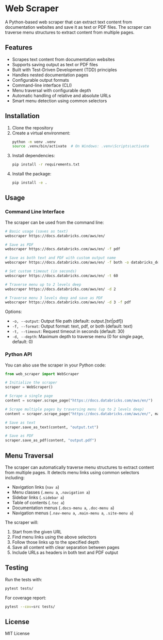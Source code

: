 # Web Scraper

A Python-based web scraper that can extract text content from documentation websites and save it as text or PDF files. The scraper can traverse menu structures to extract content from multiple pages.

## Features

- Scrapes text content from documentation websites
- Supports saving output as text or PDF files
- Built with Test-Driven Development (TDD) principles
- Handles nested documentation pages
- Configurable output formats
- Command-line interface (CLI)
- Menu traversal with configurable depth
- Automatic handling of relative and absolute URLs
- Smart menu detection using common selectors

## Installation

1. Clone the repository
2. Create a virtual environment:
   ```bash
   python -m venv .venv
   source .venv/bin/activate  # On Windows: .venv\Scripts\activate
   ```
3. Install dependencies:
   ```bash
   pip install -r requirements.txt
   ```
4. Install the package:
   ```bash
   pip install -e .
   ```

## Usage

### Command Line Interface

The scraper can be used from the command line:

```bash
# Basic usage (saves as text)
webscraper https://docs.databricks.com/aws/en/

# Save as PDF
webscraper https://docs.databricks.com/aws/en/ -f pdf

# Save as both text and PDF with custom output name
webscraper https://docs.databricks.com/aws/en/ -f both -o databricks_docs

# Set custom timeout (in seconds)
webscraper https://docs.databricks.com/aws/en/ -t 60

# Traverse menu up to 2 levels deep
webscraper https://docs.databricks.com/aws/en/ -d 2

# Traverse menu 3 levels deep and save as PDF
webscraper https://docs.databricks.com/aws/en/ -d 3 -f pdf
```

Options:
- `-o, --output`: Output file path (default: output.[txt|pdf])
- `-f, --format`: Output format: text, pdf, or both (default: text)
- `-t, --timeout`: Request timeout in seconds (default: 30)
- `-d, --depth`: Maximum depth to traverse menu (0 for single page, default: 0)

### Python API

You can also use the scraper in your Python code:

```python
from web_scraper import WebScraper

# Initialize the scraper
scraper = WebScraper()

# Scrape a single page
content = scraper.scrape_page("https://docs.databricks.com/aws/en/")

# Scrape multiple pages by traversing menu (up to 2 levels deep)
content = scraper.scrape_page("https://docs.databricks.com/aws/en/", max_depth=2)

# Save as text
scraper.save_as_text(content, "output.txt")

# Save as PDF
scraper.save_as_pdf(content, "output.pdf")
```

## Menu Traversal

The scraper can automatically traverse menu structures to extract content from multiple pages. It detects menu links using common selectors including:
- Navigation links (`nav a`)
- Menu classes (`.menu a`, `.navigation a`)
- Sidebar links (`.sidebar a`)
- Table of contents (`.toc a`)
- Documentation menus (`.docs-menu a`, `.doc-menu a`)
- Navigation menus (`.nav-menu a`, `.main-menu a`, `.site-menu a`)

The scraper will:
1. Start from the given URL
2. Find menu links using the above selectors
3. Follow those links up to the specified depth
4. Save all content with clear separation between pages
5. Include URLs as headers in both text and PDF output

## Testing

Run the tests with:
```bash
pytest tests/
```

For coverage report:
```bash
pytest --cov=src tests/
```

## License

MIT License 